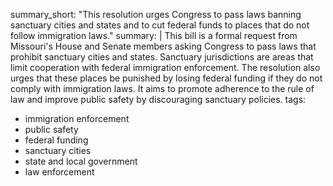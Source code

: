 summary_short: "This resolution urges Congress to pass laws banning sanctuary cities and states and to cut federal funds to places that do not follow immigration laws."
summary: |
  This bill is a formal request from Missouri's House and Senate members asking Congress to pass laws that prohibit sanctuary cities and states. Sanctuary jurisdictions are areas that limit cooperation with federal immigration enforcement. The resolution also urges that these places be punished by losing federal funding if they do not comply with immigration laws. It aims to promote adherence to the rule of law and improve public safety by discouraging sanctuary policies.
tags:
  - immigration enforcement
  - public safety
  - federal funding
  - sanctuary cities
  - state and local government
  - law enforcement
